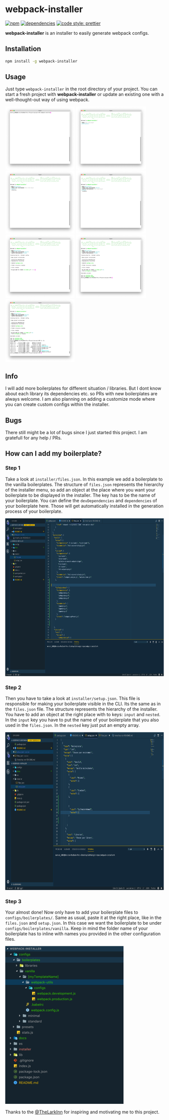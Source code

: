 # webpack-installer
[![npm][npm]][npm-url]
[![dependencies][dependencies]][dependencies-url]
[![code style: prettier][prettier]][prettier-url]


**webpack-installer** is an installer to easily generate webpack configs.


## Installation

```bash
npm install -g webpack-installer
```


## Usage

Just type `webpack-installer` in the root directory of your project.
You can start a fresh project with **webpack-installer** or update an existing one with a well-thought-out way of using webpack.

<div float="left">
  <img src="docs/images/usage/screen_1.png" alt="IDE Screen 1" height="200">
  <img src="docs/images/usage/screen_2.png" alt="IDE Screen 2" height="200">
  <img src="docs/images/usage/screen_3.png" alt="IDE Screen 3" height="200">
  <img src="docs/images/usage/screen_4.png" alt="IDE Screen 4" height="200">
  <img src="docs/images/usage/screen_5.png" alt="IDE Screen 5" height="200">
  <img src="docs/images/usage/screen_6.png" alt="IDE Screen 6" height="200">
  <img src="docs/images/usage/screen_7.png" alt="IDE Screen 7" height="200">
</div>


## Info

I will add more boilerplates for different situation / libraries. But I dont know about each library its dependencies etc. so PRs with new boilerplates are always welcome. I am also planning on adding a customize mode where you can create custom configs within the installer.


## Bugs

There still might be a lot of bugs since I just started this project. I am gratefull for any help / PRs.


## How can I add my boilerplate?

### Step 1

Take a look at `installer/files.json`. In this example we add a boilerplate to the vanilla boilerplates.
The structure of `files.json` represents the hierarchy of the installer menu, so add an object at the place where you want your boilerplate to be displayed in the installer. The key has to be the name of your boilerplate. 
You can define the `devDependencies` and `dependencies` of your boilerplate here. Those will get automatically installed in the generation process of your boilerplate.

<img src="docs/images/contributing/files_json.png" alt="files.json" height="500">

### Step 2

Then you have to take a look at `installer/setup.json`.  This file is responsible for making your boilerplate visible in the CLI. Its the same as in the `files.json` file. The structure represents the hierarchy of the installer. You have to add an object at the right place with to keys: `input` and `nested`. In the `input` key you have to put the name of your boilerplate that you also used in the `files.json`. In the `nested` key just put an empty array.

<img src="docs/images/contributing/setup_json.png" alt="setup.json" height="500">

### Step 3

Your almost done! Now only have to add your boilerplate files to `configs/boilerplates/`. Same as usual, paste it at the right place, like in the `files.json` and `setup.json`.
In this case we want the boilerplate to be under `configs/boilerplates/vanilla`. Keep in mind the folder name of your boilerplate has to inline with names you provided in the other configuration files.

<img src="docs/images/contributing/boilerplate.png" alt="Boilerplate" height="500">

Thanks to the [@TheLarkInn](https://twitter.com/thelarkinn) for inspiring and motivating me to this project.


[npm]: https://img.shields.io/npm/v/webpack-installer.svg?style=flat-square
[npm-url]: https://npmjs.com/package/webpack-installer
[dependencies]: https://img.shields.io/david/Marvin1003/webpack-installer.svg?style=flat-square
[dependencies-url]: https://david-dm.org/Marvin1003/webpack-installer
[prettier]: https://img.shields.io/badge/code_style-prettier-ff69b4.svg?style=flat-square
[prettier-url]: https://github.com/prettier/prettier